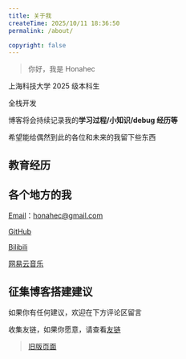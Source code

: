 ```yaml
---
title: 关于我
createTime: 2025/10/11 18:36:50
permalink: /about/

copyright: false
---
```


> 你好，我是 Honahec

上海科技大学 2025 级本科生

全栈开发

博客将会持续记录我的**学习过程/小知识/debug 经历等**

希望能给偶然到此的各位和未来的我留下些东西

## 教育经历

<EducationTimeLine />

## 各个地方的我

[Email](mailto:honahec@gmail.com)：honahec@gmail.com

[GitHub](https://github.com/Honahec)

[Bilibili](https://space.bilibili.com/299797909)

[网易云音乐](https://music.163.com/#/user/home?id=1418921824)

## 征集博客搭建建议

如果你有任何建议，欢迎在下方评论区留言

收集友链，如果你愿意，请查看[友链](../friends/)

> [旧版页面](./about/v1/)
